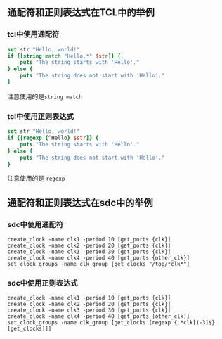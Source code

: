 ## 通配符和正则表达式在TCL中的举例
### tcl中使用通配符
```tcl
set str "Hello, world!"
if {[string match "Hello,*" $str]} {
    puts "The string starts with 'Hello'."
} else {
    puts "The string does not start with 'Hello'."
}
```
注意使用的是```string match ```

### tcl中使用正则表达式
```tcl
set str "Hello, world!"
if {[regexp {^Hello} $str]} {
    puts "The string starts with 'Hello'."
} else {
    puts "The string does not start with 'Hello'."
}
```
注意使用的是 ```regexp```

## 通配符和正则表达式在sdc中的举例
### sdc中使用通配符
```sdc
create_clock -name clk1 -period 10 [get_ports {clk}]
create_clock -name clk2 -period 20 [get_ports {clk}]
create_clock -name clk3 -period 30 [get_ports {clk}]
create_clock -name clk4 -period 40 [get_ports {other_clk}]
set_clock_groups -name clk_group [get_clocks "/top/*clk*"]
```

### sdc中使用正则表达式
```sdc
create_clock -name clk1 -period 10 [get_ports {clk}]
create_clock -name clk2 -period 20 [get_ports {clk}]
create_clock -name clk3 -period 30 [get_ports {clk}]
create_clock -name clk4 -period 40 [get_ports {other_clk}]
set_clock_groups -name clk_group [get_clocks [regexp {.*clk[1-3]$} [get_clocks]]]
```
